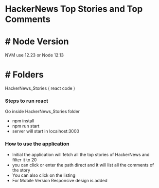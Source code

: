 # HackerNews Top Stories and Top Comments 

# # Node Version
NVM use 12.23 or Node 12.13

# # Folders
HackerNews_Stories ( react code )

### Steps to run react 
Go inside HackerNews_Stories folder 
* npm install 
* npm run start
* server will start in localhost:3000

### How to use the application
* Initial the application will fetch all the top stories of HackerNews and filter it to 20 
* you can click or enter the path direct and it will list all the comments of the story
* You can also click on the listing 
* For Mobile Version Responsive design is added

